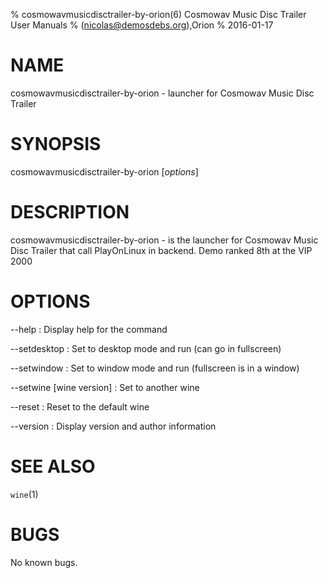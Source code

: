 % cosmowavmusicdisctrailer-by-orion(6) Cosmowav Music Disc Trailer User Manuals
%  (nicolas@demosdebs.org),Orion
% 2016-01-17

# NAME
cosmowavmusicdisctrailer-by-orion - launcher for Cosmowav Music Disc Trailer

# SYNOPSIS
cosmowavmusicdisctrailer-by-orion [*options*]

# DESCRIPTION
cosmowavmusicdisctrailer-by-orion - is the launcher for Cosmowav Music Disc Trailer that call PlayOnLinux in backend.
Demo ranked 8th at the VIP 2000

# OPTIONS
\--help
:   Display help for the command

\--setdesktop
:   Set to desktop mode and run (can go in fullscreen)

\--setwindow
:   Set to window mode and run (fullscreen is in a window)

\--setwine [wine version]
:   Set to another wine

\--reset
:   Reset to the default wine

\--version
:   Display version and author information

# SEE ALSO
`wine`(1)

# BUGS
No known bugs.
